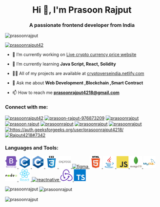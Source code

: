 <h1 align="center">Hi 👋, I'm Prasoon Rajput</h1>
<h3 align="center">A passionate frontend developer from India</h3>

<p align="left"> <img src="https://komarev.com/ghpvc/?username=prasoonrajput&label=Profile%20views&color=0e75b6&style=flat" alt="prasoonrajput" /> </p>

<p align="left"> <a href="https://twitter.com/prasoonrajput42" target="blank"><img src="https://img.shields.io/twitter/follow/prasoonrajput42?logo=twitter&style=for-the-badge" alt="prasoonrajput42" /></a> </p>

- 🔭 I’m currently working on [Live crypto currency price website](cryptoverseindia.netlify.com)

- 🌱 I’m currently learning **Java Script, React, Solidity**

- 👨‍💻 All of my projects are available at [cryptoverseindia.netlify.com](cryptoverseindia.netlify.com)

- 💬 Ask me about **Web Development ,Blockchain ,Smart Contract**

- 📫 How to reach me **prasoonrajput4218@gmail.com**

<h3 align="left">Connect with me:</h3>
<p align="left">
<a href="https://twitter.com/prasoonrajput42" target="blank"><img align="center" src="https://raw.githubusercontent.com/rahuldkjain/github-profile-readme-generator/master/src/images/icons/Social/twitter.svg" alt="prasoonrajput42" height="30" width="40" /></a>
<a href="https://linkedin.com/in/prasoon-rajput-976873209" target="blank"><img align="center" src="https://raw.githubusercontent.com/rahuldkjain/github-profile-readme-generator/master/src/images/icons/Social/linked-in-alt.svg" alt="prasoon-rajput-976873209" height="30" width="40" /></a>
<a href="https://codesandbox.com/prasoonrajput" target="blank"><img align="center" src="https://raw.githubusercontent.com/rahuldkjain/github-profile-readme-generator/master/src/images/icons/Social/codesandbox.svg" alt="prasoonrajput" height="30" width="40" /></a>
<a href="https://www.youtube.com/c/prasoon rajput" target="blank"><img align="center" src="https://raw.githubusercontent.com/rahuldkjain/github-profile-readme-generator/master/src/images/icons/Social/youtube.svg" alt="prasoon rajput" height="30" width="40" /></a>
<a href="https://www.codechef.com/users/prasoonrajput" target="blank"><img align="center" src="https://cdn.jsdelivr.net/npm/simple-icons@3.1.0/icons/codechef.svg" alt="prasoonrajput" height="30" width="40" /></a>
<a href="https://codeforces.com/profile/prasoonrajput" target="blank"><img align="center" src="https://raw.githubusercontent.com/rahuldkjain/github-profile-readme-generator/master/src/images/icons/Social/codeforces.svg" alt="prasoonrajput" height="30" width="40" /></a>
<a href="https://www.leetcode.com/prasoonrajput" target="blank"><img align="center" src="https://raw.githubusercontent.com/rahuldkjain/github-profile-readme-generator/master/src/images/icons/Social/leet-code.svg" alt="prasoonrajput" height="30" width="40" /></a>
<a href="https://auth.geeksforgeeks.org/user/https://auth.geeksforgeeks.org/user/prasoonrajput4218/" target="blank"><img align="center" src="https://raw.githubusercontent.com/rahuldkjain/github-profile-readme-generator/master/src/images/icons/Social/geeks-for-geeks.svg" alt="https://auth.geeksforgeeks.org/user/prasoonrajput4218/" height="30" width="40" /></a>
<a href="https://discord.gg/Rajput4218#7342" target="blank"><img align="center" src="https://raw.githubusercontent.com/rahuldkjain/github-profile-readme-generator/master/src/images/icons/Social/discord.svg" alt="Rajput4218#7342" height="30" width="40" /></a>
</p>

<h3 align="left">Languages and Tools:</h3>
<p align="left"> <a href="https://getbootstrap.com" target="_blank" rel="noreferrer"> <img src="https://raw.githubusercontent.com/devicons/devicon/master/icons/bootstrap/bootstrap-plain-wordmark.svg" alt="bootstrap" width="40" height="40"/> </a> <a href="https://www.cprogramming.com/" target="_blank" rel="noreferrer"> <img src="https://raw.githubusercontent.com/devicons/devicon/master/icons/c/c-original.svg" alt="c" width="40" height="40"/> </a> <a href="https://www.w3schools.com/cpp/" target="_blank" rel="noreferrer"> <img src="https://raw.githubusercontent.com/devicons/devicon/master/icons/cplusplus/cplusplus-original.svg" alt="cplusplus" width="40" height="40"/> </a> <a href="https://www.w3schools.com/css/" target="_blank" rel="noreferrer"> <img src="https://raw.githubusercontent.com/devicons/devicon/master/icons/css3/css3-original-wordmark.svg" alt="css3" width="40" height="40"/> </a> <a href="https://expressjs.com" target="_blank" rel="noreferrer"> <img src="https://raw.githubusercontent.com/devicons/devicon/master/icons/express/express-original-wordmark.svg" alt="express" width="40" height="40"/> </a> <a href="https://www.figma.com/" target="_blank" rel="noreferrer"> <img src="https://www.vectorlogo.zone/logos/figma/figma-icon.svg" alt="figma" width="40" height="40"/> </a> <a href="https://www.w3.org/html/" target="_blank" rel="noreferrer"> <img src="https://raw.githubusercontent.com/devicons/devicon/master/icons/html5/html5-original-wordmark.svg" alt="html5" width="40" height="40"/> </a> <a href="https://www.java.com" target="_blank" rel="noreferrer"> <img src="https://raw.githubusercontent.com/devicons/devicon/master/icons/java/java-original.svg" alt="java" width="40" height="40"/> </a> <a href="https://developer.mozilla.org/en-US/docs/Web/JavaScript" target="_blank" rel="noreferrer"> <img src="https://raw.githubusercontent.com/devicons/devicon/master/icons/javascript/javascript-original.svg" alt="javascript" width="40" height="40"/> </a> <a href="https://www.mongodb.com/" target="_blank" rel="noreferrer"> <img src="https://raw.githubusercontent.com/devicons/devicon/master/icons/mongodb/mongodb-original-wordmark.svg" alt="mongodb" width="40" height="40"/> </a> <a href="https://www.mysql.com/" target="_blank" rel="noreferrer"> <img src="https://raw.githubusercontent.com/devicons/devicon/master/icons/mysql/mysql-original-wordmark.svg" alt="mysql" width="40" height="40"/> </a> <a href="https://nodejs.org" target="_blank" rel="noreferrer"> <img src="https://raw.githubusercontent.com/devicons/devicon/master/icons/nodejs/nodejs-original-wordmark.svg" alt="nodejs" width="40" height="40"/> </a> <a href="https://reactjs.org/" target="_blank" rel="noreferrer"> <img src="https://raw.githubusercontent.com/devicons/devicon/master/icons/react/react-original-wordmark.svg" alt="react" width="40" height="40"/> </a> <a href="https://reactnative.dev/" target="_blank" rel="noreferrer"> <img src="https://reactnative.dev/img/header_logo.svg" alt="reactnative" width="40" height="40"/> </a> <a href="https://redux.js.org" target="_blank" rel="noreferrer"> <img src="https://raw.githubusercontent.com/devicons/devicon/master/icons/redux/redux-original.svg" alt="redux" width="40" height="40"/> </a> <a href="https://www.typescriptlang.org/" target="_blank" rel="noreferrer"> <img src="https://raw.githubusercontent.com/devicons/devicon/master/icons/typescript/typescript-original.svg" alt="typescript" width="40" height="40"/> </a> </p>

<p><img align="left" src="https://github-readme-stats.vercel.app/api/top-langs?username=prasoonrajput&show_icons=true&locale=en&layout=compact" alt="prasoonrajput" /></p>

<p>&nbsp;<img align="center" src="https://github-readme-stats.vercel.app/api?username=prasoonrajput&show_icons=true&locale=en" alt="prasoonrajput" /></p>

<p><img align="center" src="https://github-readme-streak-stats.herokuapp.com/?user=prasoonrajput&" alt="prasoonrajput" /></p>
